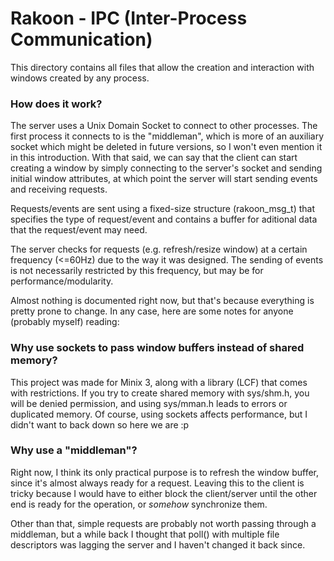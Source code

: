 # Rakoon - IPC (Inter-Process Communication)
This directory contains all files that allow the creation and interaction with windows created by any process.

### How does it work?
The server uses a Unix Domain Socket to connect to other processes. The first process it connects to is the "middleman", which is more of an auxiliary socket which might be deleted in future versions, so I won't even mention it in this introduction. With that said, we can say that the client can start creating a window by simply connecting to the server's socket and sending initial window attributes, at which point the server will start sending events and receiving requests.

Requests/events are sent using a fixed-size structure (rakoon_msg_t) that specifies the type of request/event and contains a buffer for aditional data that the request/event may need.

The server checks for requests (e.g. refresh/resize window) at a certain frequency (<=60Hz) due to the way it was designed. The sending of events is not necessarily restricted by this frequency, but may be for performance/modularity.

Almost nothing is documented right now, but that's because everything is pretty prone to change. In any case, here are some notes for anyone (probably myself) reading:

### Why use sockets to pass window buffers instead of shared memory?
This project was made for Minix 3, along with a library (LCF) that comes with restrictions. If you try to create shared memory with sys/shm.h, you will be denied permission, and using sys/mman.h leads to errors or duplicated memory. Of course, using sockets affects performance, but I didn't want to back down so here we are :p

### Why use a "middleman"?
Right now, I think its only practical purpose is to refresh the window buffer, since it's almost always ready for a request. Leaving this to the client is tricky because I would have to either block the client/server until the other end is ready for the operation, or *somehow* synchronize them.

Other than that, simple requests are probably not worth passing through a middleman, but a while back I thought that poll() with multiple file descriptors was lagging the server and I haven't changed it back since.